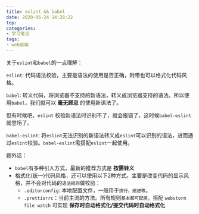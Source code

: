 ```yaml
---
title: eslint && babel
date: 2020-06-24 14:28:22
top:
categories:
- 学习笔记
tags:
- web前端
---
```


关于`eslint`和`babel`的一点理解：

`eslint`: 代码语法校验，主要是语法的使用是否正确，附带也可以格式化代码风格。

`babel`: 转义代码，将浏览器不支持的新语法，转义成浏览器支持的语法。所以使用`babel`，我们就可以 **毫无顾忌** 的使用新语法了。

但有时候吧，`eslint` 校验新语法时识别不了，就会报错了，这时候`babel-eslint`就登场了。

`babel-eslint`: 将`eslint`无法识别的新语法转义成`eslint`可以识别的语法，进而通过`eslint`校验。`babel-eslint`需搭配`eslint`一起使用。

题外话：

- `babel`有多种引入方式，最新的推荐方式是 **按需转义**
- 格式化(统一)代码风格，还可以使用以下2种方式。主要是改变代码的显示风格，并不会对代码的`语法规则`做校验：
  - `.editorconfig`: 本地配置文件，一般用于`换行、缩进等`。
  - `.prettierrc`：当前主流的方法。所有规则`基本都可配置`。搭配 `webstorm file watch` 可实现 **保存时自动格式化/提交代码时自动格式化**